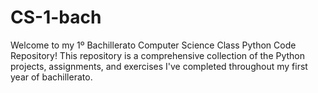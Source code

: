 # CS-1-bach
Welcome to my 1º Bachillerato Computer Science Class Python Code Repository! This repository is a comprehensive collection of the Python projects, assignments, and exercises I've completed throughout my first year of bachillerato.

